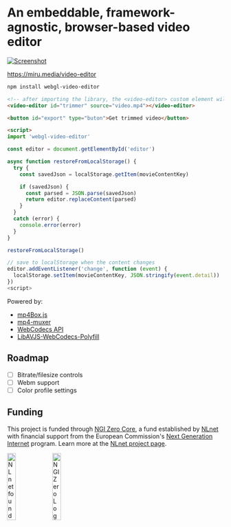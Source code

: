 # An embeddable, framework-agnostic, browser-based video editor

[<img src="https://miru.media/webgl-video-editor-screenshot.jpg" alt="Screenshot">](https://miru.media/video-editor)

<https://miru.media/video-editor>

<!-- #region main -->

```sh
npm install webgl-video-editor
```

```html
<!-- after importing the library, the <video-editor> custom element will be defined -->
<video-editor id="trimmer" source="video.mp4"></video-editor>

<button id="export" type="buton">Get trimmed video</button>

<script>
import 'webgl-video-editor'

const editor = document.getElementById('editor')

async function restoreFromLocalStorage() {
  try {
    const savedJson = localStorage.getItem(movieContentKey)

    if (savedJson) {
      const parsed = JSON.parse(savedJson)
      return editor.replaceContent(parsed)
    }
  }
  catch (error) {
    console.error(error)
  }
}

restoreFromLocalStorage()

// save to localStorage when the content changes
editor.addEventListener('change', function (event) {
  localStorage.setItem(movieContentKey, JSON.stringify(event.detail))
})
<script>
```

Powered by:

- [mp4Box.js](https://gpac.github.io/mp4box.js/)
- [mp4-muxer](https://gpac.github.io/mp4box.js/)
- [WebCodecs API](https://developer.mozilla.org/en-US/docs/Web/API/WebCodecs_API)
- [LibAVJS-WebCodecs-Polyfill](https://github.com/ennuicastr/libavjs-webcodecs-polyfill)

## Roadmap

- [ ] Bitrate/filesize controls
- [ ] Webm support
- [ ] Color profile settings

<!-- #endregion main -->

## Funding

This project is funded through [NGI Zero Core](https://nlnet.nl/core), a fund established by [NLnet](https://nlnet.nl) with financial support from the European Commission's [Next Generation Internet](https://ngi.eu) program. Learn more at the [NLnet project page](https://nlnet.nl/project/Miru).

[<img src="https://nlnet.nl/logo/banner.png" alt="NLnet foundation logo" width="20%" />](https://nlnet.nl)
[<img src="https://nlnet.nl/image/logos/NGI0_tag.svg" alt="NGI Zero Logo" width="20%" />](https://nlnet.nl/core)
